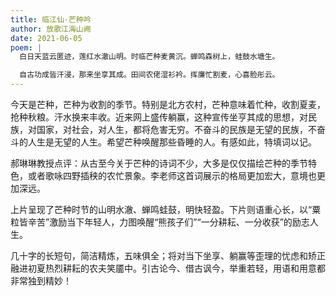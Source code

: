 ```yaml
---
title: 临江仙·芒种吟
author: 放歌江海山阙
date: 2021-06-05
poem: |
  白日天蓝云匿迹，莲红水澈山明。时临芒种麦黄沉。蝉鸣森树上，蛙鼓水塘生。

  自古功成皆汗浸，那来坐享其成。田间农佬湿衫衿。挥廉忙割麦，心喜脸彤云。
---
```


今天是芒种，芒种为收割的季节。特别是北方农村，芒种意味着忙种，收割夏麦，抢种秋粮。汗水换来丰收。近来网上盛传躺赢，这种宣传坐亨其成的思想，对民族，对国家，对社会，对人生，都将危害无穷。不奋斗的民族是无望的民族，不奋斗的人生是无望的人生。希望芒种唤醒那些昏睡的人。有感如此，特填词以记。

郝琳琳教授点评：从古至今关于芒种的诗词不少，大多是仅仅描绘芒种的季节特色，或者歌咏四野插秧的农忙景象。李老师这首词展示的格局更加宏大，意境也更加深远。

上片呈现了芒种时节的山明水澈、蝉鸣蛙鼓，明快轻盈。下片则语重心长，以“粟粒皆辛苦”激励当下年轻人，力图唤醒“熊孩子们”“一分耕耘、一分收获”的励志人生。

几十字的长短句，简洁精炼，五味俱全；将对当下坐享、躺赢等歪理的忧虑和矫正融进初夏热烈耕耘的农夫笑靥中。引古论今、借古讽今，举重若轻，用语和用意都非常独到精妙！
